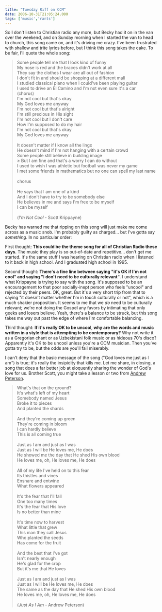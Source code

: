 ```yaml
---
title: "Tuesday Riff on CCM"
date: 2006-10-31T21:05:24.000
tags: ['music','rants']
---
```


So I don't listen to Christian radio any more, but Becky had it on in the van over the weekend, and on Sunday morning when I started the van to head to church, this song came on, and it's driving me crazy. I've been frustrated with shallow and trite lyrics before, but I think this song takes the cake. To be fair, I'll quote the whole song:

> Some people tell me that I look kind of funny  
> My nose is red and the braces didn't work at all  
> They say the clothes I wear are all out of fashion  
> I don't fit in and should be shopping at a different mall  
> I studied classical piano when I could've been playing guitar  
> I used to drive an El Camino and I'm not even sure it's a car
> <br/>
> (chorus)  
> I'm not cool but that's okay  
> My God loves me anyway  
> I'm not cool but that's alright  
> I'm still precious in His sight  
> I'm not cool but I don't care  
> How I'm supposed to do my hair  
> I'm not cool but that's okay  
> My God loves me anyway  
> <br/>
> It doesn't matter if I know all the lingo  
> He doesn't mind if I'm not hanging with a certain crowd  
> Some people still believe in building image  
≥ But I am fine and that's a worry I can do without  
> I used to wish I was athletic but football was never my game  
> I met some friends in mathematics but no one can spell my last name  
> <br/>
> chorus  
> <br/>
> He says that I am one of a kind  
> And I don't have to try to be somebody else  
> He believes in me and says I'm free to be myself  
> I can be myself  
> <br/>
> (_I'm Not Cool_ - Scott Krippayne)

Becky has warned me that ripping on this song will just make me come across as a music snob. I'm probably guilty as charged... but I've gotta say _something_. In no particular order:

First thought: **This could be the theme song for all of Christian Radio these days.** The music they play is so out-of-date and repetitive... don't get me started. It's the same stuff I was hearing on Christian radio when I listened to it back in high school. And I graduated high school in 1995.

Second thought: **There's a fine line between saying "it's OK if I'm not cool" and saying "I don't need to be culturally relevant".** I understand what Krippayne is trying to say with the song. It's supposed to be an encouragement to that poor socially-inept person who feels "uncool" and rejected by their peers. OK, great. But it's a very short trip from that to saying "it doesn't matter whether I'm in touch culturally or not", which is a much shakier proposition. It seems to me that we _do_ need to be culturally relevant; we're not doing the Gospel any favors by intimating that only geeks and losers believe. Yeah, there's a balance to be struck, but this song takes me way out past the edge of where I'm comfortable balancing.

Third thought: **If it's really OK to be uncool, why are the words and music written in a style that is attempting to be contemporary?** Why not write it as a Gregorian chant or as Uzbekistani folk music or as hideous 70's disco? Apparently it's OK to be uncool unless you're a CCM musician. Then you've gotta try to be, but the odds are you'll fail miserably.

I can't deny that the basic message of the song ("God loves me just as I am") is true; it's really the insipidity that kills me. Let me share, in closing, a song that does a far better job at eloquently sharing the wonder of God's love for us. Brother Scott, you might take a lesson or two from [Andrew Peterson](http://www.andrew-peterson.com/lyrics.php?id=36).

> What's that on the ground?  
> It's what's left of my heart  
> Somebody named Jesus  
> Broke it to pieces  
> And planted the shards  
> <br/>
> And they're coming up green  
> They're coming in bloom  
> I can hardly believe  
> This is all coming true  
> <br/>
> Just as I am and just as I was  
> Just as I will be He loves me, He does  
> He showed me the day that He shed His own blood  
> He loves me, oh, He loves me, He does  
> <br/>
> All of my life I've held on to this fear  
> Its thistles and vines  
> Ensnare and entwine  
> What flowers appeared  
> <br/>
> It's the fear that I'll fall  
> One too many times  
> It's the fear that His love  
> Is no better than mine  
> <br/>
> It's time now to harvest  
> What little that grew  
> This man they call Jesus  
> Who planted the seeds  
> Has come for the fruit  
> <br/>
> And the best that I've got  
> Isn't nearly enough  
> He's glad for the crop  
> But it's me that He loves  
> <br/>
> Just as I am and just as I was  
> Just as I will be He loves me, He does  
> The same as the day that He shed His own blood  
> He loves me, oh, He loves me, He does  
> <br/>
> (_Just As I Am_ - Andrew Peterson)
